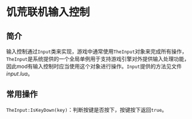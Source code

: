 # 饥荒联机输入控制

## 简介

输入控制通过`Input`类来实现，游戏中通常使用`TheInput`对象来完成所有操作，`TheInput`是系统提供的一个全局单例用于支持游戏引擎对外提供输入处理功能，因此mod有输入控制时应当使用这个对象进行操作。`Input`提供的方法见文件*input.lua*。

## 常用操作

`TheInput:IsKeyDown(key)`：判断按键是否按下，按键按下返回`true`。
